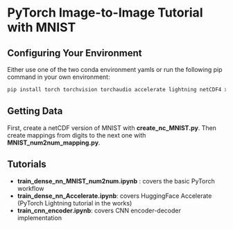 # PyTorch Image-to-Image Tutorial with MNIST

## Configuring Your Environment
Either use one of the two conda environment yamls or run the following pip command in your own environment:

```bash
pip install torch torchvision torchaudio accelerate lightning netCDF4 xarray matplotlib jupyterlab tqdm
```

## Getting Data

First, create a netCDF version of MNIST with **create_nc_MNIST.py**. Then create mappings from digits to the next one with **MNIST_num2num_mapping.py**.

## Tutorials

- **train_dense_nn_MNIST_num2num.ipynb** : covers the basic PyTorch workflow
- **train_dense_nn_Accelerate.ipynb**: covers HuggingFace Accelerate (PyTorch Lightning tutorial in the works)
- **train_cnn_encoder.ipynb**: covers CNN encoder-decoder implementation